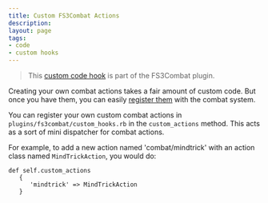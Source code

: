 ```yaml
---
title: Custom FS3Combat Actions
description: 
layout: page
tags:
- code
- custom hooks
---
```


> This [custom code hook](/tutorials/code/custom-hooks.html) is part of the FS3Combat plugin.

Creating your own combat actions takes a fair amount of custom code.  But once you have them, you can easily [register them](https://aresmush.com/tutorials/code/fs3-roadmap.html#adding-a-new-action) with the combat system.

You can register your own custom combat actions in `plugins/fs3combat/custom_hooks.rb` in the `custom_actions` method. This acts as a sort of mini dispatcher for combat actions.  

For example, to add a new action named 'combat/mindtrick' with an action class named `MindTrickAction`, you would do:

    def self.custom_actions
       {
          'mindtrick' => MindTrickAction
       }